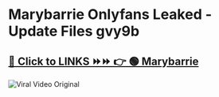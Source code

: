 
 # Marybarrie Onlyfans Leaked - Update Files gvy9b

## <h2><a href="https://clipsfans.com/Marybarrie&ref=git">🔗 Click to LINKS ⏩⏩ 👉 🟢 Marybarrie </a></h2>

<a href="https://clipsfans.com/Marybarrie&ref=git" rel="nofollow" data-target="animated-image.originalLink"><img src="https://i.ibb.co.com/xMMVF88/686577567.gif" alt="Viral Video Original" style="max-width: 100%; display: inline-block;" data-target="animated-image.originalImage"></a>

